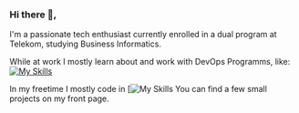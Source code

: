 ### Hi there 👋,
I'm a passionate tech enthusiast currently enrolled in a dual program at Telekom, studying Business Informatics.

While at work I mostly learn about and work with DevOps Programms, like: 
[![My Skills](https://skillicons.dev/icons?i=docker,grafana,prometheus,linux,mysql&theme=light)](https://skillicons.dev)



In my freetime I mostly code in [![My Skills](https://skillicons.dev/icons?i=py](https://skillicons.dev) (who needs another language ;))
You can find a few small projects on my front page. 
